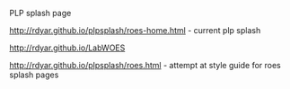PLP splash page

http://rdyar.github.io/plpsplash/roes-home.html - current plp splash

http://rdyar.github.io/LabWOES

http://rdyar.github.io/plpsplash/roes.html - attempt at style guide for roes splash pages




